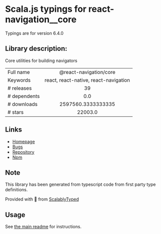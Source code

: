 
# Scala.js typings for react-navigation__core

Typings are for version 6.4.0

## Library description:
Core utilities for building navigators

|                    |                 |
| ------------------ | :-------------: |
| Full name          | @react-navigation/core |
| Keywords           | react, react-native, react-navigation |
| # releases         | 39 |
| # dependents       | 0.0 |
| # downloads        | 2597560.3333333335 |
| # stars            | 22003.0 |

## Links
- [Homepage](https://reactnavigation.org)
- [Bugs](https://github.com/react-navigation/react-navigation/issues)
- [Repository](https://github.com/react-navigation/react-navigation)
- [Npm](https://www.npmjs.com/package/%40react-navigation%2Fcore)
    


## Note
This library has been generated from typescript code from first party type definitions.

Provided with :purple_heart: from [ScalablyTyped](https://github.com/oyvindberg/ScalablyTyped)

## Usage
See [the main readme](../../readme.md) for instructions.


